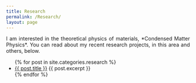 ```yaml
---
title: Research
permalink: /Research/
layout: page
---
```

<div style = "text-align: justify; text-justify: inter-word;">
I am interested in the theoretical physics of materials, *Condensed Matter Physics*.  You can read about my recent research projects, in this area and others, below.
<ul>
  {% for post in site.categories.research %}
    <li>
      <a href="{{ post.url }}">{{ post.title }}</a>
      {{ post.excerpt }}
    </li>
  {% endfor %}
</ul>
</div>
